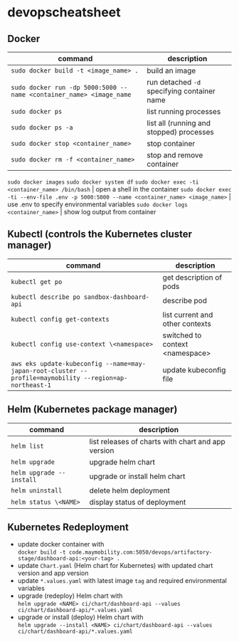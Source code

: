 # devopscheatsheet

## Docker
command|description
---|---
`sudo docker build -t <image_name> .` | build an image
`sudo docker run -dp 5000:5000 --name <container_name> <image_name` | run detached `-d` specifying container name
`sudo docker ps` | list running processes
`sudo docker ps -a` | list all (running and stopped) processes
`sudo docker stop <container_name>` | stop container
`sudo docker rm -f <container_name>` | stop and remove container
`sudo docker images`
`sudo docker system df`
`sudo docker exec -ti <container_name> /bin/bash` | open a shell in the container
`sudo docker exec -ti --env-file .env -p 5000:5000 --name <container_name> <image_name>` | use .env to specify environmental variables
`sudo docker logs <container_name>` | show log output from container

## Kubectl (controls the Kubernetes cluster manager)
command|description
---|---
`kubectl get po` | get description of pods
`kubectl describe po sandbox-dashboard-api` | describe pod
`kubectl config get-contexts` | list current and other contexts
`kubectl config use-context \<namespace>` | switched to context \<namespace>
`aws eks update-kubeconfig --name=may-japan-root-cluster --profile=maymobility --region=ap-northeast-1` | update kubeconfig file

## Helm (Kubernetes package manager)
command|description
---|---
`helm list` | list releases of charts with chart and app version
`helm upgrade` | upgrade helm chart
`helm upgrade --install` | upgrade or install helm chart
`helm uninstall` | delete helm deployment
`helm status \<NAME>` | display status of deployment

## Kubernetes Redeployment
- update docker container with  
`docker build -t code.maymobility.com:5050/devops/artifactory-stage/dashboard-api:<your-tag> .`
- update `Chart.yaml` (Helm chart for Kubernetes) with updated chart version and app version
- update `*.values.yaml` with latest image `tag` and required environmental variables
- upgrade (redeploy) Helm chart with  
`helm upgrade <NAME> ci/chart/dashboard-api --values ci/chart/dashboard-api/*.values.yaml`
- upgrade or install (deploy) Helm chart with  
`helm upgrade --install <NAME> ci/chart/dashboard-api --values ci/chart/dashboard-api/*.values.yaml`
